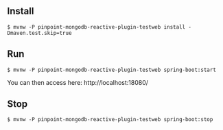 
## Install
```
$ mvnw -P pinpoint-mongodb-reactive-plugin-testweb install -Dmaven.test.skip=true
```

## Run
```
$ mvnw -P pinpoint-mongodb-reactive-plugin-testweb spring-boot:start
```
You can then access here: http://localhost:18080/

## Stop
```
$ mvnw -P pinpoint-mongodb-reactive-plugin-testweb spring-boot:stop
```
